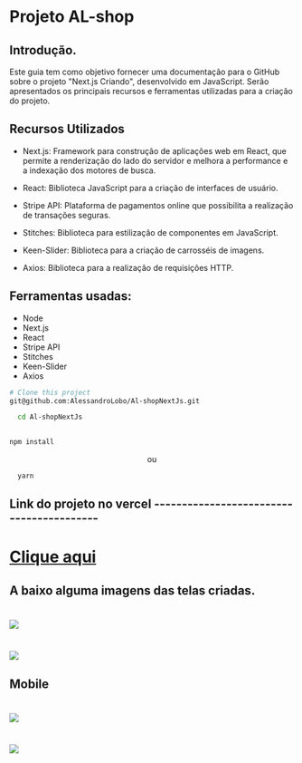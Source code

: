 <h1>Projeto AL-shop</h1>

## Introdução.
Este guia tem como objetivo fornecer uma documentação para o GitHub sobre o projeto "Next.js Criando", desenvolvido em JavaScript. Serão apresentados os principais recursos e ferramentas utilizadas para a criação do projeto.

## Recursos Utilizados
- Next.js: Framework para construção de aplicações web em React, que permite a renderização do lado do servidor e melhora a performance e a indexação dos motores de busca.

- React: Biblioteca JavaScript para a criação de interfaces de usuário.

- Stripe API: Plataforma de pagamentos online que possibilita a realização de transações seguras.

- Stitches: Biblioteca para estilização de componentes em JavaScript.

- Keen-Slider: Biblioteca para a criação de carrosséis de imagens.

- Axios: Biblioteca para a realização de requisições HTTP.

## Ferramentas usadas:

- Node
- Next.js
- React
- Stripe API
- Stitches
- Keen-Slider
- Axios

```bash
# Clone this project
git@github.com:AlessandroLobo/Al-shopNextJs.git

```

```bash
  cd Al-shopNextJs
   
``` 
```bash
npm install
```
<p align="center">ou</p>

```bash
  yarn 
```
## Link do projeto no vercel -----------------------------------------

<h1><a href="https://al-shop-next-js.vercel.app/" >Clique aqui</a></h1>

## A baixo alguma imagens das telas criadas.

<h1>
<img src="https://ik.imagekit.io/wzpkkpurh/al-shopNext/Captura_de_tela_20230220_151601.png?ik-sdk-version=javascript-1.4.3&updatedAt=1676920027590">
</h1>
<h1>
<img src="https://ik.imagekit.io/wzpkkpurh/al-shopNext/Captura_de_tela_20230220_151621.png?ik-sdk-version=javascript-1.4.3&updatedAt=1676920028284">
</h1>

## Mobile 

<h1>
<img src="https://ik.imagekit.io/wzpkkpurh/al-shopNext/Captura_de_tela_20230220_151706.png?ik-sdk-version=javascript-1.4.3&updatedAt=1676920025680">
</h1>

<h1>
<img src="https://ik.imagekit.io/wzpkkpurh/al-shopNext/Captura_de_tela_20230220_151642.png?ik-sdk-version=javascript-1.4.3&updatedAt=1676920026687">
</h1>
